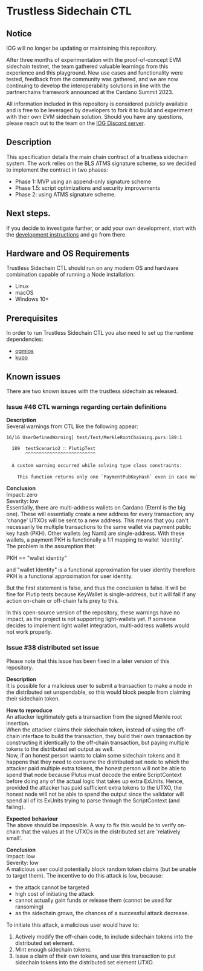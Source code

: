 # Trustless Sidechain CTL

## Notice

IOG will no longer be updating or maintaining this repository. 

After three months of experimentation with the proof-of-concept EVM sidechain testnet, the team gathered valuable learnings from this experience and this playground. New use cases and functionality were tested, feedback from the community was gathered, and we are now continuing to develop the interoperability solutions in line with the partnerchains framework announced at the Cardano Summit 2023.

All information included in this repository is considered publicly available and is free to be leveraged by developers to fork it to build and experiment with their own EVM sidechain solution. Should you have any questions, please reach out to the team on the [IOG Discord server](https://discord.com/invite/inputoutput).

## Description
This specification details the main chain contract of a trustless sidechain system. The work relies on the BLS ATMS signature scheme, so we decided to implement the contract in two phases:

- Phase 1: MVP using an append-only signature scheme
- Phase 1.5: script optimizations and security improvements
- Phase 2: using ATMS signature scheme.

## Next steps.

If you decide to investigate further, or add your own development, start with the [development instructions](DEVELOPMENT.md) and go from there.

## Hardware and OS Requirements
Trustless Sidechain CTL should run on any modern OS and hardware combination capable of running a Node installation:
- Linux
- macOS
- Windows 10+

## Prerequisites

In order to run Trustless Sidechain CTL you also need to set up the runtime dependencies:

- [ogmios](https://github.com/cardanosolutions/ogmios)
- [kupo](https://cardanosolutions.github.io/kupo)
## Known issues
There are two known issues with the trustless sidechain as released.
### Issue #46 CTL warnings regarding certain definitions

**Description**  
Several warnings from CTL like the following appear:
```bash
16/16 UserDefinedWarning] test/Test/MerkleRootChaining.purs:189:1

  189  testScenario2 ∷ PlutipTest
       ^^^^^^^^^^^^^^^^^^^^^^^^^^
  
  A custom warning occurred while solving type class constraints:
  
    This function returns only one `PaymentPubKeyHash` even in case multiple `PaymentPubKeysHash`es are available. Use `ownPaymentPubKeysHashes` instead
```
**Conclusion**  
Impact: zero  
Severity: low  
Essentially, there are multi-address wallets on Cardano (Eternl is the big one). These will essentially create a new address for every transaction; any 'change' UTXOs will be sent to a new address. This means that you can't necessarily tie multiple transactions to the same wallet via payment public key hash (PKH). Other wallets (eg Nami) are single-address. With these wallets, a payment PKH is functionally a 1:1 mapping to wallet 'identity'.  
The problem is the assumption that:  

PKH == "wallet identity"  

and "wallet Identity" is a functional approximation for user identity therefore PKH is a functional approximation for user identity.  

But the first statement is false, and thus the conclusion is false. It will be fine for Plutip tests because KeyWallet is single-address, but it will fail if any action on-chain or off-chain falls prey to this.  

In this open-source version of the repository, these warnings have no impact, as the project is not supporting light-wallets yet. If someone decides to implement light wallet integration, multi-address wallets would not work properly.
### Issue #38 distributed set issue
Please note that this issue has been fixed in a later version of this repository.  

**Description**  
It is possible for a malicious user to submit a transaction to make a node in the distributed set unspendable, so this would block people from claiming their sidechain token.  

**How to reproduce**    
An attacker legitimately gets a transaction from the signed Merkle root insertion.  
When the attacker claims their sidechain token, instead of using the off-chain interface to build the transaction, they build their own transaction by constructing it identically to the off-chain transaction, but paying multiple tokens to the distributed set output as well.  
Now, if an honest person wants to claim some sidechain tokens and it happens that they need to consume the distributed set node to which the attacker paid multiple extra tokens, the honest person will not be able to spend that node because Plutus must decode the entire ScriptContext before doing any of the actual logic that takes up extra ExUnits. Hence, provided the attacker has paid sufficient extra tokens to the UTXO, the honest node will not be able to spend the output since the validator will spend all of its ExUnits trying to parse through the ScriptContext (and failing).  

**Expected behaviour**  
The above should be impossible. A way to fix this would be to verify on-chain that the values at the UTXOs in the distributed set are 'relatively small'.  
  
**Conclusion**  
Impact: low  
Severity: low  
A malicious user could potentially block random token claims (but be unable to target them). The incentive to do this attack is low, because:  
- the attack cannot be targeted
- high cost of initiating the attack
- cannot actually gain funds or release them (cannot be used for ransoming)
- as the sidechain grows, the chances of a successful attack decrease.  

To initiate this attack, a malicious user would have to:  
1. Actively modify the off-chain code, to include sidechain tokens into the distributed set element.  
2. Mint enough sidechain tokens.   
2. Issue a claim of their own tokens, and use this transaction to put sidechain tokens into the distributed set element UTXO.  

